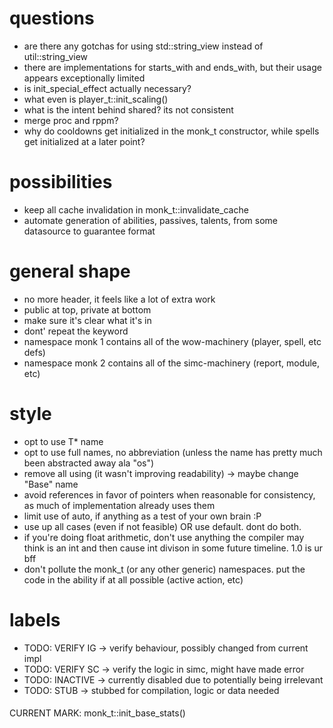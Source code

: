 # questions

* are there any gotchas for using std::string\_view instead of util::string\_view
* there are implementations for starts\_with and ends\_with, but their usage appears
exceptionally limited
* is init\_special\_effect actually necessary?
* what even is player\_t::init_scaling()
* what is the intent behind shared? its not consistent
* merge proc and rppm?
* why do cooldowns get initialized in the monk_t constructor, while spells get
initialized at a later point?

# possibilities
* keep all cache invalidation in monk\_t::invalidate\_cache
* automate generation of abilities, passives, talents, from some datasource
to guarantee format

# general shape

* no more header, it feels like a lot of extra work
* public at top, private at bottom
* make sure it's clear what it's in
* dont' repeat the keyword
* namespace monk 1 contains all of the wow-machinery (player, spell, etc defs)
* namespace monk 2 contains all of the simc-machinery (report, module, etc)

# style

* opt to use T* name
* opt to use full names, no abbreviation (unless the name has pretty much been abstracted away ala "os")
* remove all using (it wasn't improving readability) -> maybe change "Base" name
* avoid references in favor of pointers when reasonable for consistency, as much
of implementation already uses them
* limit use of auto, if anything as a test of your own brain :P
* use up all cases (even if not feasible) OR use default. dont do both.
* if you're doing float arithmetic, don't use anything the compiler may think is
an int and then cause int divison in some future timeline. 1.0 is ur bff
* don't pollute the monk_t (or any other generic) namespaces. put the code in
the ability if at all possible (active action, etc)

# labels
* TODO: VERIFY IG -> verify behaviour, possibly changed from current impl
* TODO: VERIFY SC -> verify the logic in simc, might have made error
* TODO: INACTIVE -> currently disabled due to potentially being irrelevant
* TODO: STUB -> stubbed for compilation, logic or data needed

####
CURRENT MARK: monk\_t::init\_base\_stats()
